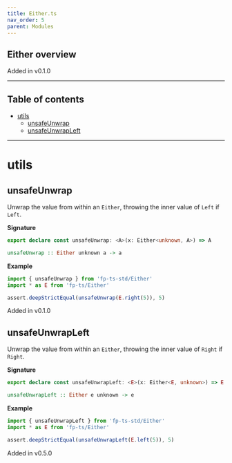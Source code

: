 ```yaml
---
title: Either.ts
nav_order: 5
parent: Modules
---
```


## Either overview

Added in v0.1.0

---

<h2 class="text-delta">Table of contents</h2>

- [utils](#utils)
  - [unsafeUnwrap](#unsafeunwrap)
  - [unsafeUnwrapLeft](#unsafeunwrapleft)

---

# utils

## unsafeUnwrap

Unwrap the value from within an `Either`, throwing the inner value of `Left`
if `Left`.

**Signature**

```ts
export declare const unsafeUnwrap: <A>(x: Either<unknown, A>) => A
```

```hs
unsafeUnwrap :: Either unknown a -> a
```

**Example**

```ts
import { unsafeUnwrap } from 'fp-ts-std/Either'
import * as E from 'fp-ts/Either'

assert.deepStrictEqual(unsafeUnwrap(E.right(5)), 5)
```

Added in v0.1.0

## unsafeUnwrapLeft

Unwrap the value from within an `Either`, throwing the inner value of `Right`
if `Right`.

**Signature**

```ts
export declare const unsafeUnwrapLeft: <E>(x: Either<E, unknown>) => E
```

```hs
unsafeUnwrapLeft :: Either e unknown -> e
```

**Example**

```ts
import { unsafeUnwrapLeft } from 'fp-ts-std/Either'
import * as E from 'fp-ts/Either'

assert.deepStrictEqual(unsafeUnwrapLeft(E.left(5)), 5)
```

Added in v0.5.0
